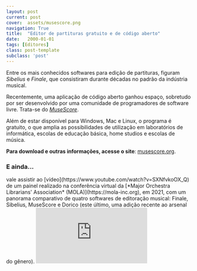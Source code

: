 ```yaml
---
layout: post
current: post
cover:  assets/musescore.png
navigation: True
title:  "Editor de partituras gratuito e de código aberto"
date:   2000-01-01
tags: [Editores]
class: post-template
subclass: 'post'
---
```


Entre os mais conhecidos softwares para edição de partituras, figuram *Sibelius* e *Finale*, que consistiram durante décadas no padrão da indústria musical.

Recentemente, uma aplicação de código aberto ganhou espaço, sobretudo por ser desenvolvido por uma comunidade de programadores de software livre. Trata-se do [*MuseScore*](https://musescore.org).

Além de estar disponível para Windows, Mac e Linux, o programa é gratuito, o que amplia as possibilidades de utilização em laboratórios de informática, escolas de educação básica, home studios e escolas de música.

**Para download e outras informações, acesse o site**: [musescore.org](https://musescore.org).

### E ainda...
<p></p>
vale assistir ao [vídeo](https://www.youtube.com/watch?v=SXNfvkoOX_Q) de um painel realizado na conferência virtual da [*Major Orchestra Librarians' Association* (MOLA)](https://mola-inc.org), em 2021, com um panorama comparativo de quatro softwares de editoração musical: Finale, Sibelius, MuseScore e Dorico (este último, uma adição recente ao arsenal do gênero).

<iframe src="https://www.youtube.com/embed/SXNfvkoOX_Q" allow="autoplay; encrypted-media" frameborder="0" allowfullscreen="true"></iframe>